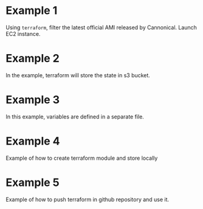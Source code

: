 # Example 1
Using `terraform`, filter the latest official AMI released by Cannonical. Launch EC2 instance.

# Example 2
In the example, terraform will store the state in s3 bucket.

# Example 3
In this example, variables are defined in a separate file. 

# Example 4
Example of how to create terraform module and store locally

# Example 5
Example of how to push terraform in github repository and use it.